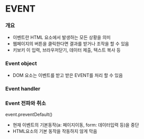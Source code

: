 # EVENT

### 개요
- 이벤트란 HTML 요소에서 발생하는 모든 상황을 의미
- 웹페이지의 버튼을 클릭한다면 결과를 받거나 조작을 할 수 있음
- 키보키 이 입력, 브라우저닫기, 데이터 제출, 텍스트 복사 등

### Event object
- DOM 요소는 이벤트를 받고 받은 EVENT를 처리 할 수 있음

### Event handler



### Event 전파와 취소

event.preventDefault()
- 현재 이벤트의 기본동작(a: 페이지이동, form: 데이터입력 등)을 중단
- HTML요소의 기본 동작을 작동하지 않게 막음